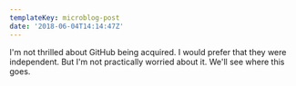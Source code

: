 ```yaml
---
templateKey: microblog-post
date: '2018-06-04T14:14:47Z'
---
```


I'm not thrilled about GitHub being acquired. I would prefer that they were independent. But I'm not practically worried about it. We'll see where this goes.

